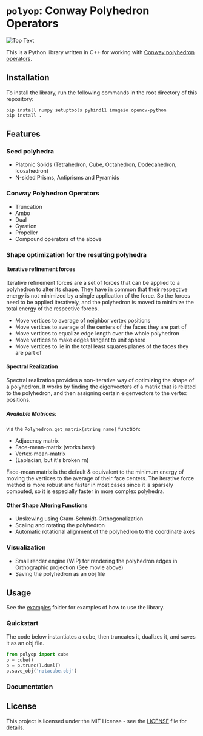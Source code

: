 # `polyop`: Conway Polyhedron Operators

![Top Text](https://i.imgur.com/4HiV5y8.gif)

This is a Python library written in C++ for working with [Conway polyhedron operators](https://en.wikipedia.org/wiki/Conway_polyhedron_notation).

## Installation
To install the library, run the following commands in the root directory of this repository:
```
pip install numpy setuptools pybind11 imageio opencv-python
pip install .
```
## Features 

### Seed polyhedra
 * Platonic Solids (Tetrahedron, Cube, Octahedron, Dodecahedron, Icosahedron)
 * N-sided Prisms, Antiprisms and Pyramids

### Conway Polyhedron Operators
* Truncation
* Ambo
* Dual
* Gyration
* Propeller
* Compound operators of the above

### Shape optimization for the resulting polyhedra
#### Iterative refinement forces
Iterative refinement forces are a set of forces that can be applied to a polyhedron to alter its shape.
They have in common that their respective energy is not minimized by a single application of the force.
So the forces need to be applied iteratively, and the polyhedron is moved to minimize the total energy of the respective forces.
  * Move vertices to average of neighbor vertex positions
  * Move vertices to average of the centers of the faces they are part of
  * Move vertices to equalize edge length over the whole polyhedron
  * Move vertices to make edges tangent to unit sphere
  * Move vertices to lie in the total least squares planes of the faces they are part of

#### Spectral Realization

Spectral realization provides a non-iterative way of optimizing the shape of a polyhedron. 
It works by finding the eigenvectors of a matrix that is related to the polyhedron, and then assigning certain eigenvectors to the vertex positions.

##### Available Matrices:
via the `Polyhedron.get_matrix(string name)` function:
* Adjacency matrix
* Face-mean-matrix (works best)
* Vertex-mean-matrix
* (Laplacian, but it's broken rn)

Face-mean matrix is the default & equivalent to the minimum energy of moving the vertices to the average of their face centers.
The iterative force method is more robust and faster in most cases since it is sparsely computed, so it is especially faster in more complex polyhedra.

#### Other Shape Altering Functions
* Unskewing using Gram-Schmidt-Orthogonalization
* Scaling and rotating the polyhedron
* Automatic rotational alignment of the polyhedron to the coordinate axes

### Visualization
  * Small render engine (WIP) for rendering the polyhedron edges in Orthographic projection (See movie above)
  * Saving the polyhedron as an obj file


## Usage
See the [examples](/examples/) folder for examples of how to use the library. 

### Quickstart
The code below instantiates a cube, then truncates it, dualizes it,
and saves it as an obj file.
```python
from polyop import cube
p = cube()
p = p.trunc().dual()
p.save_obj('notacube.obj')
```

### Documentation


## License
This project is licensed under the MIT License - see the [LICENSE](LICENSE) file for details.
